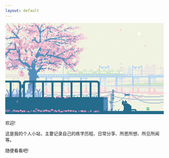 ```yaml
---
layout: default
---
```


<div align=center>
<img src="/assets/kfKP-hacuuvu3491838.gif" width="600">
</div>

欢迎!

这是我的个人小站，主要记录自己的练字历程、日常分享、所思所想、所见所闻等。

随便看看吧!


